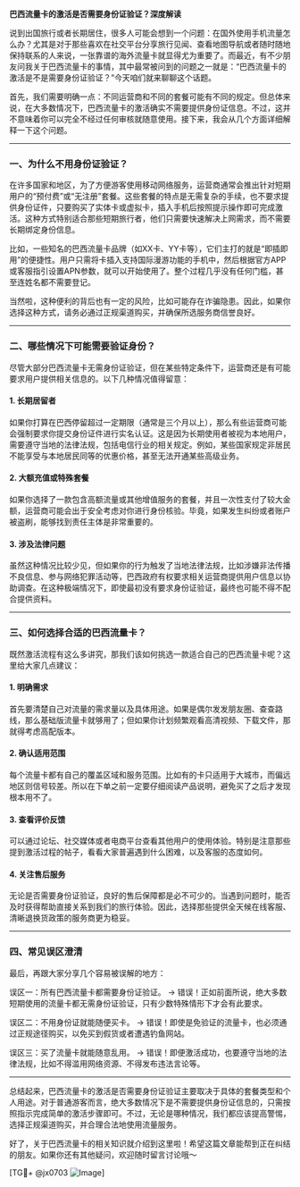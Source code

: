 **巴西流量卡的激活是否需要身份证验证？深度解读**

说到出国旅行或者长期居住，很多人可能会想到一个问题：在国外使用手机流量怎么办？尤其是对于那些喜欢在社交平台分享旅行见闻、查看地图导航或者随时随地保持联系的人来说，一张靠谱的海外流量卡就显得尤为重要了。而最近，有不少朋友问我关于巴西流量卡的事情，其中最常被问到的问题之一就是：“巴西流量卡的激活是不是需要身份证验证？”今天咱们就来聊聊这个话题。

首先，我们需要明确一点：不同运营商和不同的套餐可能有不同的规定。但总体来说，在大多数情况下，巴西流量卡的激活确实不需要提供身份证信息。不过，这并不意味着你可以完全不经过任何审核就随意使用。接下来，我会从几个方面详细解释一下这个问题。

---

### 一、为什么不用身份证验证？

在许多国家和地区，为了方便游客使用移动网络服务，运营商通常会推出针对短期用户的“预付费”或“无注册”套餐。这些套餐的特点是无需复杂的手续，也不要求提供身份证件，只要购买了实体卡或虚拟卡，插入手机后按照提示操作即可完成激活。这种方式特别适合那些短期旅行者，他们只需要快速解决上网需求，而不需要长期绑定身份信息。

比如，一些知名的巴西流量卡品牌（如XX卡、YY卡等），它们主打的就是“即插即用”的便捷性。用户只需将卡插入支持国际漫游功能的手机中，然后根据官方APP或客服指引设置APN参数，就可以开始使用了。整个过程几乎没有任何门槛，甚至连姓名都不需要登记。

当然啦，这种便利的背后也有一定的风险，比如可能存在诈骗隐患。因此，如果你选择这种方式，请务必通过正规渠道购买，并确保所选服务商信誉良好。

---

### 二、哪些情况下可能需要验证身份？

尽管大部分巴西流量卡无需身份证验证，但在某些特定条件下，运营商还是有可能要求用户提供相关信息的。以下几种情况值得留意：

#### 1. **长期居留者**
如果你打算在巴西停留超过一定期限（通常是三个月以上），那么有些运营商可能会强制要求你提交身份证件进行实名认证。这是因为长期使用者被视为本地用户，需要遵守当地的法律法规，包括电信行业的相关规定。例如，某些国家规定非居民不能享受与本地居民同等的优惠价格，甚至无法开通某些高级业务。

#### 2. **大额充值或特殊套餐**
如果你选择了一款包含高额流量或其他增值服务的套餐，并且一次性支付了较大金额，运营商可能会出于安全考虑对你进行身份核验。毕竟，如果发生纠纷或者账户被盗刷，能够找到责任主体是非常重要的。

#### 3. **涉及法律问题**
虽然这种情况比较少见，但如果你的行为触发了当地法律法规，比如涉嫌非法传播不良信息、参与网络犯罪活动等，巴西政府有权要求相关运营商提供用户信息以协助调查。在这种极端情况下，即使最初没有要求身份证验证，最终也可能不得不配合提供资料。

---

### 三、如何选择合适的巴西流量卡？

既然激活流程有这么多讲究，那我们该如何挑选一款适合自己的巴西流量卡呢？这里给大家几点建议：

#### 1. 明确需求
首先要清楚自己对流量的需求量以及具体用途。如果是偶尔发发朋友圈、查查路线，那么基础版流量卡就够用了；但如果你计划频繁观看高清视频、下载文件，那就得考虑高配版本。

#### 2. 确认适用范围
每个流量卡都有自己的覆盖区域和服务范围。比如有的卡只适用于大城市，而偏远地区则信号较差。所以在下单之前一定要仔细阅读产品说明，避免买了之后才发现根本用不了。

#### 3. 查看评价反馈
可以通过论坛、社交媒体或者电商平台查看其他用户的使用体验。特别是注意那些提到激活过程的帖子，看看大家普遍遇到什么困难，以及客服的态度如何。

#### 4. 关注售后服务
无论是否需要身份证验证，良好的售后保障都是必不可少的。当遇到问题时，能否及时获得帮助直接关系到我们的旅行体验。因此，选择那些提供全天候在线客服、清晰退换货政策的服务商更为稳妥。

---

### 四、常见误区澄清

最后，再跟大家分享几个容易被误解的地方：

误区一：所有巴西流量卡都需要身份证验证。
→ 错误！正如前面所说，绝大多数短期使用的流量卡都无需身份证验证，只有少数特殊情形下才会有此要求。

误区二：不用身份证就能随便买卡。
→ 错误！即使是免验证的流量卡，也必须通过正规途径购买，以免买到假货或者遭遇钓鱼网站。

误区三：买了流量卡就能随意乱用。
→ 错误！即便激活成功，也要遵守当地的法律法规，比如不得滥用网络资源、不得发布违法言论等。

---

总结起来，巴西流量卡的激活是否需要身份证验证主要取决于具体的套餐类型和个人用途。对于普通游客而言，绝大多数情况下是不需要提供身份证信息的，只需按照指示完成简单的激活步骤即可。不过，无论是哪种情况，我们都应该提高警惕，选择正规渠道购买，并合理合法地使用流量服务。

好了，关于巴西流量卡的相关知识就介绍到这里啦！希望这篇文章能帮到正在纠结的朋友。如果你还有其他疑问，欢迎随时留言讨论哦～

[TG💪+ @jx0703 ![Image](https://github.com/user-attachments/assets/dbca1d08-cadb-493c-b0ec-ad6f7a83f270)]